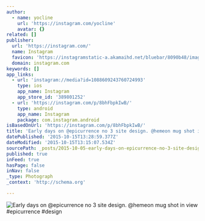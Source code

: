 ```yaml
---
author:
  - name: yocline
    url: 'https://instagram.com/yocline'
    avatar: {}
related: []
publisher:
  url: 'https://instagram.com/'
  name: Instagram
  favicon: 'https://instagramstatic-a.akamaihd.net/bluebar/8090b48/images/ico/favicon.ico'
  domain: instagram.com
keywords: []
app_links:
  - url: 'instagram://media?id=1088609243760724993'
    type: ios
    app_name: Instagram
    app_store_id: '389801252'
  - url: 'https://instagram.com/p/8bhFbpkIwB/'
    type: android
    app_name: Instagram
    package: com.instagram.android
isBasedOnUrl: 'https://instagram.com/p/8bhFbpkIwB/'
title: 'Early days on @epicurrence no 3 site design. @hemeon mug shot in view #epicurrence #design'
datePublished: '2015-10-15T13:28:59.377Z'
dateModified: '2015-10-15T13:15:07.534Z'
sourcePath: _posts/2015-10-05-early-days-on-epicurrence-no-3-site-design-hemeon-mug-sho.md
published: true
inFeed: true
hasPage: false
inNav: false
_type: Photograph
_context: 'http://schema.org'

---
```

![Early days on &commat;epicurrence no 3 site design&period; &commat;hemeon mug shot in view &num;epicurrence &num;design](https://igcdn-photos-h-a.akamaihd.net/hphotos-ak-xfa1/t51.2885-15/s640x640/sh0.08/e35/12145373_1661620840780751_1266502414_n.jpg)